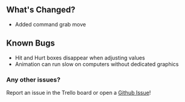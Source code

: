 ## What's Changed?

* Added command grab move

## Known Bugs

* Hit and Hurt boxes disappear when adjusting values
* Animation can run slow on computers without dedicated graphics

### Any other issues?

Report an issue in the Trello board or open a [Github Issue](https://github.com/KnockoutArcade/Character-Data-Editor/issues/new)!